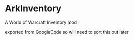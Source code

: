# ArkInventory
A World of Warcraft Inventory mod

exported from GoogleCode so will need to sort this out later
